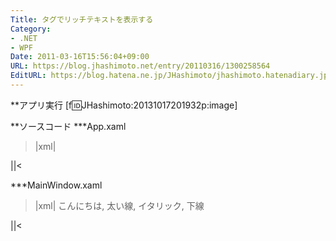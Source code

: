 ```yaml
---
Title: タグでリッチテキストを表示する
Category:
- .NET
- WPF
Date: 2011-03-16T15:56:04+09:00
URL: https://blog.jhashimoto.net/entry/20110316/1300258564
EditURL: https://blog.hatena.ne.jp/JHashimoto/jhashimoto.hatenadiary.jp/atom/entry/12921228815717257969
---
```


**アプリ実行
[f:id:JHashimoto:20131017201932p:image]

**ソースコード
***App.xaml
>|xml|
<Application x:Class="HelloWorld.App"
             xmlns="http://schemas.microsoft.com/winfx/2006/xaml/presentation"
             xmlns:x="http://schemas.microsoft.com/winfx/2006/xaml"
             StartupUri="MainWindow.xaml">
</Application>
||<

***MainWindow.xaml
>|xml|
<Window x:Class="HellloWorld.MainWindow"
        xmlns="http://schemas.microsoft.com/winfx/2006/xaml/presentation"
        xmlns:x="http://schemas.microsoft.com/winfx/2006/xaml"
        Title="MainWindow" Height="100" Width="200">
    <TextBlock>
        こんにちは, <Bold>太い線</Bold>, <Italic>イタリック</Italic>, <Underline>下線</Underline>
    </TextBlock>
</Window>
||<
